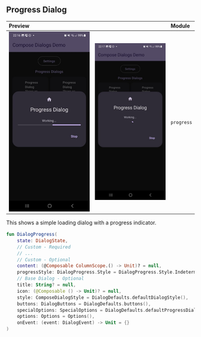 ## Progress Dialog

| Preview | | Module |
| :- | :- | :- |
| ![Preview](screenshots/demo_progress1.jpg "Preview") | ![Preview](screenshots/demo_progress2.jpg "Preview") | `progress` |

This shows a simple loading dialog with a progress indicator.

```kotlin
fun DialogProgress(
    state: DialogState,
    // Custom - Required
    // ...
    // Custom - Optional
    content: (@Composable ColumnScope.() -> Unit)? = null,
    progressStyle: DialogProgress.Style = DialogProgress.Style.Indeterminate(),
    // Base Dialog - Optional
    title: String? = null,
    icon: (@Composable () -> Unit)? = null,
    style: ComposeDialogStyle = DialogDefaults.defaultDialogStyle(),
    buttons: DialogButtons = DialogDefaults.buttons(),
    specialOptions: SpecialOptions = DialogDefaults.defaultProgressDialogSpecialOptions(),
    options: Options = Options(),
    onEvent: (event: DialogEvent) -> Unit = {}
)
```